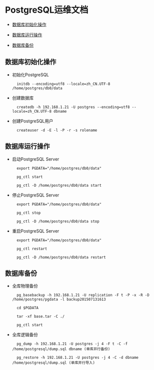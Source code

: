 PostgreSQL运维文档
==================

* [数据库初始化操作](#数据库初始化操作)

* [数据库运行操作](#数据库运行操作)

* [数据库备份](#数据库备份)



数据库初始化操作
----------------

* 初始化PostgreSQL

		initdb --encoding=utf8 --locale=zh_CN.UTF-8 /home/postgres/db0/data


* 创建数据库

		createdb -h 192.168.1.21 -U postgres --encoding=utf8 --locale=zh_CN.UTF-8 dbname


* 创建PostgreSQL用户

		createuser -d -E -l -P -r -s rolename



数据库运行操作
--------------

* 启动PostgreSQL Server

		export PGDATA="/home/postgres/db0/data"

		pg_ctl start

		pg_ctl -D /home/postgres/db0/data start


* 停止PostgreSQL Server

		export PGDATA="/home/postgres/db0/data"

		pg_ctl stop

		pg_ctl -D /home/postgres/db0/data stop


* 重启PostgreSQL Server

		export PGDATA="/home/postgres/db0/data"

		pg_ctl restart

		pg_ctl -D /home/postgres/db0/data restart


数据库备份
----------


* 全库物理备份

		pg_basebackup -h 192.168.1.21 -U replication -F t -P -x -R -D /home/postgres/pgdata -l backup201507131613

		cd $PGDATA

		tar -xf base.tar -C ./

		pg_ctl start


* 全库逻辑备份

		pg_dump -h 192.168.1.21 -U postgres -j 4 -F t -C -f /home/postgresql/dump.sql dbname (单库并行备份)

		pg_restore -h 192.168.1.21 -U postgres -j 4 -C -d dbname /home/postgresql/dump.sql (单库并行导入)
